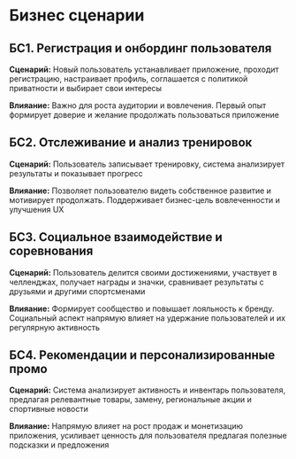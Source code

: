 # Бизнес сценарии

## БС1. Регистрация и онбординг пользователя

**Сценарий:** Новый пользователь устанавливает приложение, проходит регистрацию, настраивает профиль, соглашается с политикой приватности и выбирает свои интересы

**Влияание:** Важно для роста аудитории и вовлечения. Первый опыт формирует доверие и желание продолжать пользоваться приложение

## БС2. Отслеживание и анализ тренировок

**Сценарий:** Пользователь записывает тренировку, система анализирует результаты и показывает прогресс

**Влияание:** Позволяет пользователю видеть собственное развитие и мотивирует продолжать. Поддерживает бизнес-цель вовлеченности и улучшения UX

## БС3. Социальное взаимодействие и соревнования

**Сценарий:** Пользователь делится своими достижениями, участвует в челленджах, получает награды и значки, сравнивает результаты с друзьями и другими спортсменами

**Влияание:** Формирует сообщество и повышает лояльность к бренду. Социальный аспект напрямую влияет на удержание пользователей и их регулярную активность

## БС4. Рекомендации и персонализированные промо

**Сценарий:** Система анализирует активность и инвентарь пользователя, предлагая релевантные товары, замену, региональные акции и спортивные новости

**Влияание:** Напрямую влияет на рост продаж и монетизацию приложения, усиливает ценность для пользователя предлагая полезные подсказки и предложения







